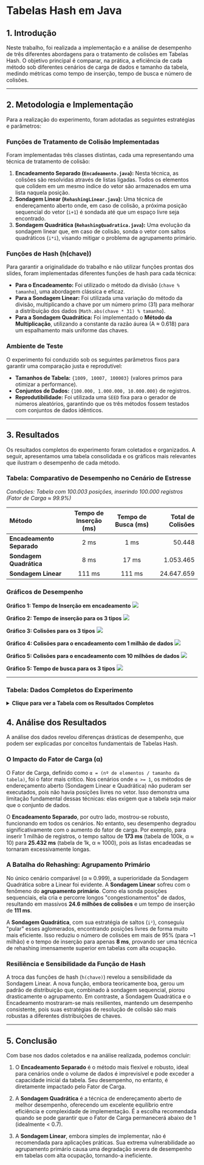 # Tabelas Hash em Java

## 1\. Introdução

Neste trabalho, foi realizada a implementação e a análise de desempenho de três diferentes abordagens para o tratamento de colisões em Tabelas Hash. O objetivo principal é comparar, na prática, a eficiência de cada método sob diferentes cenários de carga de dados e tamanho da tabela, medindo métricas como tempo de inserção, tempo de busca e número de colisões.

-----

## 2\. Metodologia e Implementação

Para a realização do experimento, foram adotadas as seguintes estratégias e parâmetros:

### Funções de Tratamento de Colisão Implementadas

Foram implementadas três classes distintas, cada uma representando uma técnica de tratamento de colisão:

1.  **Encadeamento Separado (`Encadeamento.java`):** Nesta técnica, as colisões são resolvidas através de listas ligadas. Todos os elementos que colidem em um mesmo índice do vetor são armazenados em uma lista naquela posição.
2.  **Sondagem Linear (`RehashingLinear.java`):** Uma técnica de endereçamento aberto onde, em caso de colisão, a próxima posição sequencial do vetor (`i+1`) é sondada até que um espaço livre seja encontrado.
3.  **Sondagem Quadrática (`RehashingQuadratica.java`):** Uma evolução da sondagem linear que, em caso de colisão, sonda o vetor com saltos quadráticos (`i*i`), visando mitigar o problema de agrupamento primário.

### Funções de Hash (h(chave))

Para garantir a originalidade do trabalho e não utilizar funções prontas dos slides, foram implementadas diferentes funções de hash para cada técnica:

* **Para o Encadeamento:** Foi utilizado o método da divisão (`chave % tamanho`), uma abordagem clássica e eficaz.
* **Para a Sondagem Linear:** Foi utilizada uma variação do método da divisão, multiplicando a chave por um número primo (31) para melhorar a distribuição dos dados (`Math.abs(chave * 31) % tamanho`).
* **Para a Sondagem Quadrática:** Foi implementado o **Método da Multiplicação**, utilizando a constante da razão áurea (A ≈ 0.618) para um espalhamento mais uniforme das chaves.

### Ambiente de Teste

O experimento foi conduzido sob os seguintes parâmetros fixos para garantir uma comparação justa e reprodutível:

* **Tamanhos de Tabela:** `{1009, 10007, 100003}` (valores primos para otimizar a performance).
* **Conjuntos de Dados:** `{100.000, 1.000.000, 10.000.000}` de registros.
* **Reprodutibilidade:** Foi utilizada uma `SEED` fixa para o gerador de números aleatórios, garantindo que os três métodos fossem testados com conjuntos de dados idênticos.

-----

## 3\. Resultados

Os resultados completos do experimento foram coletados e organizados. A seguir, apresentamos uma tabela consolidada e os gráficos mais relevantes que ilustram o desempenho de cada método.

### Tabela: Comparativo de Desempenho no Cenário de Estresse

*Condições: Tabela com 100.003 posições, inserindo 100.000 registros (Fator de Carga ≈ 99.9%)*

| Método | Tempo de Inserção (ms) | Tempo de Busca (ms) | Total de Colisões |
| :--- | :---: | :---: | ---: |
| **Encadeamento Separado** | 2 ms | 1 ms | 50.448 |
| **Sondagem Quadrática** | 8 ms | 17 ms | 1.053.465 |
| **Sondagem Linear** | 111 ms | 111 ms | 24.647.659 |

### Gráficos de Desempenho

**Gráfico 1: Tempo de Inserção em encadeamento**
![](src/img/grafo1.png)

**Gráfico 2: Tempo de inserção para os 3 tipos**
![](src/img/grafo3.png)

**Gráfico 3: Colisões para os 3 tipos**
![](src/img/grafo4.png)

**Gráfico 4: Colisões para o encadeamento com 1 milhão de dados**
![](src/img/grafo5.png)

**Gráfico 5: Colisões para o encadeamento com 10 milhões de dados**
![](src/img/grafo6.png)

**Gráfico 5: Tempo de busca para os 3 tipos**
![](src/img/grafo7.png)

-----

### Tabela: Dados Completos do Experimento

<details>
<summary><strong>Clique para ver a Tabela com os Resultados Completos</strong></summary>

| Método | Tamanho Tabela | Tamanho Dados | Métrica | Valor |
| :--- | :--- | :--- | :--- | ---: |
| Encadeamento | 1009 | 100000 | Tempo Inserção (ms) | 80 |
| Encadeamento | 1009 | 100000 | Colisões Inserção | 4.957.252 |
| Encadeamento | 1009 | 100000 | Tempo Busca (ms) | 145 |
| Encadeamento | 1009 | 100000 | Maiores Listas | 133; 127; 126 |
| Encadeamento | 1009 | 1000000 | Tempo Inserção (ms) | 25.432 |
| Encadeamento | 1009 | 1000000 | Colisões Inserção | 495.541.020 |
| Encadeamento | 1009 | 1000000 | Tempo Busca (ms) | 39.479 |
| Encadeamento | 1009 | 1000000 | Maiores Listas | 1096; 1090; 1089 |
| Encadeamento | 1009 | 10000000 | Tempo Inserção (ms) | 3.542.953 |
| Encadeamento | 1009 | 10000000 | Colisões Inserção | 49.553.845.982 |
| Encadeamento | 1009 | 10000000 | Tempo Busca (ms) | 776.902 |
| Encadeamento | 1009 | 10000000 | Maiores Listas | 10237; 10167; 10164 |
| Encadeamento | 10007 | 100000 | Tempo Inserção (ms) | 3 |
| Encadeamento | 10007 | 100000 | Colisões Inserção | 500.287 |
| Encadeamento | 10007 | 100000 | Tempo Busca (ms) | 4 |
| Encadeamento | 10007 | 100000 | Maiores Listas | 23; 23; 23 |
| Encadeamento | 10007 | 1000000 | Tempo Inserção (ms) | 2.209 |
| Encadeamento | 10007 | 1000000 | Colisões Inserção | 49.963.641 |
| Encadeamento | 10007 | 1000000 | Tempo Busca (ms) | 4.295 |
| Encadeamento | 10007 | 1000000 | Maiores Listas | 139; 137; 136 |
| Encadeamento | 10007 | 10000000 | Tempo Inserção (ms) | 195.211 |
| Encadeamento | 10007 | 10000000 | Colisões Inserção | 4.996.373.021 |
| Encadeamento | 10007 | 10000000 | Tempo Busca (ms) | 78.176 |
| Encadeamento | 10007 | 10000000 | Maiores Listas | 1120; 1109; 1108 |
| Encadeamento | 100003 | 100000 | Tempo Inserção (ms) | 2 |
| Encadeamento | 100003 | 100000 | Colisões Inserção | 50.448 |
| Encadeamento | 100003 | 100000 | Tempo Busca (ms) | 1 |
| Encadeamento | 100003 | 100000 | Maiores Listas | 8; 7; 7 |
| Linear | 100003 | 100000 | Tempo Inserção (ms) | 111 |
| Linear | 100003 | 100000 | Colisões Inserção | 24.647.659 |
| Linear | 100003 | 100000 | Tempo Busca (ms) | 111 |
| Linear | 100003 | 100000 | Gap Menor | 1 |
| Linear | 100003 | 100000 | Gap Maior | 1 |
| Linear | 100003 | 100000 | Gap Média | 1.0 |
| Quadrática | 100003 | 100000 | Tempo Inserção (ms) | 8 |
| Quadrática | 100003 | 100000 | Colisões Inserção | 1.053.465 |
| Quadrática | 100003 | 100000 | Tempo Busca (ms) | 17 |
| Quadrática | 100003 | 100000 | Gap Menor | 1 |
| Quadrática | 100003 | 100000 | Gap Maior | 1 |
| Quadrática | 100003 | 100000 | Gap Média | 1.0 |
| Encadeamento | 100003 | 1000000 | Tempo Inserção (ms) | 173 |
| Encadeamento | 100003 | 1000000 | Colisões Inserção | 4.998.308 |
| Encadeamento | 100003 | 1000000 | Tempo Busca (ms) | 207 |
| Encadeamento | 100003 | 1000000 | Maiores Listas | 26; 26; 25 |
| Encadeamento | 100003 | 10000000 | Tempo Inserção (ms) | 41.400 |
| Encadeamento | 100003 | 10000000 | Colisões Inserção | 499.977.209 |
| Encadeamento | 100003 | 10000000 | Tempo Busca (ms) | 37.399 |
| Encadeamento | 100003 | 10000000 | Maiores Listas | 150; 145; 144 |

</details>

## 4\. Análise dos Resultados

A análise dos dados revelou diferenças drásticas de desempenho, que podem ser explicadas por conceitos fundamentais de Tabelas Hash.

### O Impacto do Fator de Carga (α)

O Fator de Carga, definido como `α = (nº de elementos / tamanho da tabela)`, foi o fator mais crítico. Nos cenários onde `α >= 1`, os métodos de endereçamento aberto (Sondagem Linear e Quadrática) não puderam ser executados, pois não havia posições livres no vetor. Isso demonstra uma limitação fundamental dessas técnicas: elas exigem que a tabela seja maior que o conjunto de dados.

O **Encadeamento Separado**, por outro lado, mostrou-se robusto, funcionando em todos os cenários. No entanto, seu desempenho degradou significativamente com o aumento do fator de carga. Por exemplo, para inserir 1 milhão de registros, o tempo saltou de **173 ms** (tabela de 100k, α ≈ 10) para **25.432 ms** (tabela de 1k, α ≈ 1000), pois as listas encadeadas se tornaram excessivamente longas.

### A Batalha do Rehashing: Agrupamento Primário

No único cenário comparável (α ≈ 0.999), a superioridade da Sondagem Quadrática sobre a Linear foi evidente. A **Sondagem Linear** sofreu com o fenômeno do **agrupamento primário**. Como ela sonda posições sequenciais, ela cria e percorre longos "congestionamentos" de dados, resultando em massivos **24.6 milhões de colisões** e um tempo de inserção de **111 ms**.

A **Sondagem Quadrática**, com sua estratégia de saltos (`i²`), conseguiu "pular" esses aglomerados, encontrando posições livres de forma muito mais eficiente. Isso reduziu o número de colisões em mais de 95% (para \~1 milhão) e o tempo de inserção para apenas **8 ms**, provando ser uma técnica de rehashing imensamente superior em tabelas com alta ocupação.

### Resiliência e Sensibilidade da Função de Hash

A troca das funções de hash (`h(chave)`) revelou a sensibilidade da Sondagem Linear. A nova função, embora teoricamente boa, gerou um padrão de distribuição que, combinado à sondagem sequencial, piorou drasticamente o agrupamento. Em contraste, a Sondagem Quadrática e o Encadeamento mostraram-se mais resilientes, mantendo um desempenho consistente, pois suas estratégias de resolução de colisão são mais robustas a diferentes distribuições de chaves.

-----

## 5\. Conclusão

Com base nos dados coletados e na análise realizada, podemos concluir:

1.  O **Encadeamento Separado** é o método mais flexível e robusto, ideal para cenários onde o volume de dados é imprevisível e pode exceder a capacidade inicial da tabela. Seu desempenho, no entanto, é diretamente impactado pelo Fator de Carga.

2.  A **Sondagem Quadrática** é a técnica de endereçamento aberto de melhor desempenho, oferecendo um excelente equilíbrio entre eficiência e complexidade de implementação. É a escolha recomendada quando se pode garantir que o Fator de Carga permanecerá abaixo de 1 (idealmente \< 0.7).

3.  A **Sondagem Linear**, embora simples de implementar, não é recomendada para aplicações práticas. Sua extrema vulnerabilidade ao agrupamento primário causa uma degradação severa de desempenho em tabelas com alta ocupação, tornando-a ineficiente.
